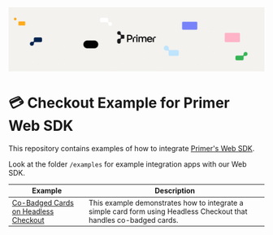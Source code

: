 ![Primer Banner](https://github.com/primer-io/checkout-web/raw/main/images/primer-banner.png)

# 💳 Checkout Example for Primer Web SDK

This repository contains examples of how to integrate [Primer's Web SDK](https://primer.io/docs/sdk/web/2.x.x/).

Look at the folder `/examples` for example integration apps with our Web SDK.


| Example | Description |
| ------- | ----------- |
| [Co-Badged Cards on Headless Checkout](/examples/features/cobadged) | This example demonstrates how to integrate a simple card form using Headless Checkout that handles co-badged cards. |
